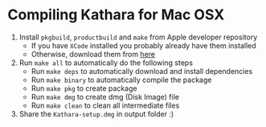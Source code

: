 # Compiling Kathara for Mac OSX

1. Install `pkgbuild`, `productbuild` and `make` from Apple developer repository
	- If you have `XCode` installed you probably already have them installed
	- Otherwise, download them from [here](https://developer.apple.com/devcenter/mac/index.action)
2. Run `make all` to automatically do the following steps
	- Run `make deps` to automatically download and install dependencies
	- Run `make binary` to automatically compile the package
	- Run `make pkg` to create package
	- Run `make dmg` to create dmg (Disk Image) file
	- Run `make clean` to clean all intermediate files
6. Share the `Kathara-setup.dmg` in output folder :)